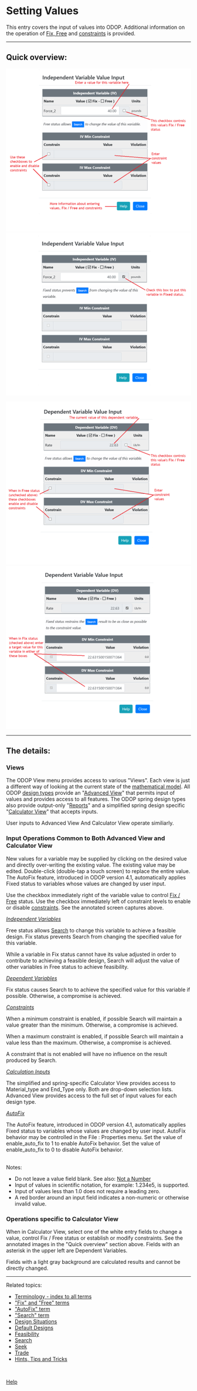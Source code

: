 # Setting Values   

This entry covers the input of values into ODOP. 
Additional information on the operation of [Fix, Free](terminology.html#fix) and [constraints](terminology.html#constraints) is provided.   
___   

## Quick overview:   

![Free independent variable value input dialog box](/docs/Help/png/ValInpDlgIndepFreeNoted.png "Free independent variable value input dialog box")   
![Fixed independent variable value input dialog box](/docs/Help/png/ValInpDlgIndepFixNoted.png "Fixed independent variable value input dialog box")   

![Free dependent variable value input dialog box](/docs/Help/png/ValInpDlgDepFreeNoted.png "Free dependent variable value input dialog box")   
![Fixed dependent variable value input dialog box](/docs/Help/png/ValInpDlgDepFixNoted.png "Fixed Dependent variable value input dialog box")   

___   

## The details:   

### Views   

The ODOP View menu provides access to various "Views". 
Each view is just a different way of looking at the current state of the [mathematical model](terminology.html#mathModel). 
All ODOP [design types](terminology.html#designTypes) provide an "[Advanced View](menus.html#ViewAdvanced)" 
that permits input of values and provides access to all features.
The ODOP spring design types also provide output-only "[Reports](menus.html#ViewReports)" and 
a simplified spring design specific "[Calculator View](menus.html#ViewCalculator)" that accepts inputs.

User inputs to Advanced View And Calculator View operate similiarly.   

### Input Operations Common to Both Advanced View and Calculator View   

New values for a variable may be supplied by clicking on the desired value and directly over-writing the existing value. 
The existing value may be edited. 
Double-click (double-tap a touch screen) to replace the entire value.  
The AutoFix feature, introduced in ODOP version 4.1, 
automatically applies Fixed status to variables whose values are changed by user input. 

Use the checkbox immediately right of the variable value to control [Fix / Free](terminology.html#fix) status. 
Use the checkbox immediately left of constraint levels to enable or disable [constraints](terminology.html#constraints). 
See the annotated screen captures above. 

_[Independent Variables](terminology.html#independentVar)_

Free status allows [Search](terminology.html#search) to change this variable to achieve a feasible design. 
Fix status prevents Search from changing the specified value for this variable.  

While a variable in Fix status cannot have its value adjusted 
in order to contribute to achieving a feasible design, 
Search will adjust the value of other variables in Free status to achieve feasibility. 

_[Dependent Variables](terminology.html#dependentVar)_

Fix status causes Search to to achieve the specified value for this variable if possible.
Otherwise, a compromise is achieved.

_[Constraints](terminology.html#constraints)_

When a minimum constraint is enabled, if possible Search will maintain a value greater than the minimum.
Otherwise, a compromise is achieved.

When a maximum constraint is enabled, if possible Search will maintain a value less than the maximum.
Otherwise, a compromise is achieved.   

A constraint that is not enabled will have no influence on the result produced by Search.   

_[Calculation Inputs](terminology.html#calcInputs)_

The simplified and spring-specific Calculator View provides access to Material\_type and End\_Type only. 
Both are drop-down selection lists. 
Advanced View provides access to the full set of input values for each design type.   

_[AutoFix](terminology.html#autoFix)_

The AutoFix feature, introduced in ODOP version 4.1, 
automatically applies Fixed status to variables whose values are changed by user input.
AutoFix behavior may be controlled in the File : Properties menu. 
Set the value of enable_auto_fix to 1 to enable AutoFix behavior. 
Set the value of enable_auto_fix to 0 to disable AutoFix behavior.
 
&nbsp;   
Notes:   
 - Do not leave a value field blank.  See also: [Not a Number](htt.html#nan)
 - Input of values in scientific notation, for example: 1.234e5, is supported.
 - Input of values less than 1.0 does not require a leading zero. 
 - A red border around an input field indicates a non-numeric or otherwise invalid value.

### Operations specific to Calculator View   

When in Calculator View, select one of the white entry fields to change a value, 
control Fix / Free status or establish or modify constraints.
See the annotated images in the "Quick overview" section above. 
Fields with an asterisk in the upper left are Dependent Variables. 
  
Fields with a light gray background are calculated results and cannot be directly changed.   
 
___   


Related topics:

* [Terminology - index to all terms](terminology.html)
* ["Fix" and "Free" terms](terminology.html#fix)
* ["AutoFix" term](terminology.html#autoFix)
* ["Search" term](terminology.html#search)
* [Design Situations](designSituations.html)
* [Default Designs](defaultDesigns.html)
* [Feasibility](feasibility.html)
* [Search](search.html)
* [Seek](seek.html)
* [Trade](trade.html)
* [Hints, Tips and Tricks](/docs/Help/htt.html)   

 
&nbsp;   

[Help](/docs/Help)
